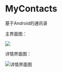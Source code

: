 # MyContacts
基于Android的通讯录

主界面图：

![](https://github.com/ismenglx/MyContacts/tree/master/app/src/main/res/drawable/1.png)

详情界面图：

![详情界面图](https://github.com/ismenglx/MyContacts/tree/master/app/src/main/res/drawable/2.png)
